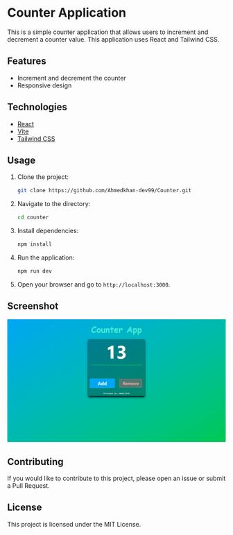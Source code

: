 # Counter Application

This is a simple counter application that allows users to increment and decrement a counter value. This application uses React and Tailwind CSS.

## Features

- Increment and decrement the counter
- Responsive design

## Technologies

- [React](https://reactjs.org/)
- [Vite](https://vitejs.dev/)
- [Tailwind CSS](https://tailwindcss.com/)

## Usage

1. Clone the project:
   ```bash
   git clone https://github.com/Ahmedkhan-dev99/Counter.git
   ```

2. Navigate to the directory:
   ```bash
   cd counter
   ```

3. Install dependencies:
   ```bash
   npm install
   ```

4. Run the application:
   ```bash
   npm run dev
   ```

5. Open your browser and go to `http://localhost:3000`.

## Screenshot

<img src="screenshot.png" alt="Counter Application Screenshot" />

## Contributing

If you would like to contribute to this project, please open an issue or submit a Pull Request.

## License

This project is licensed under the MIT License.
